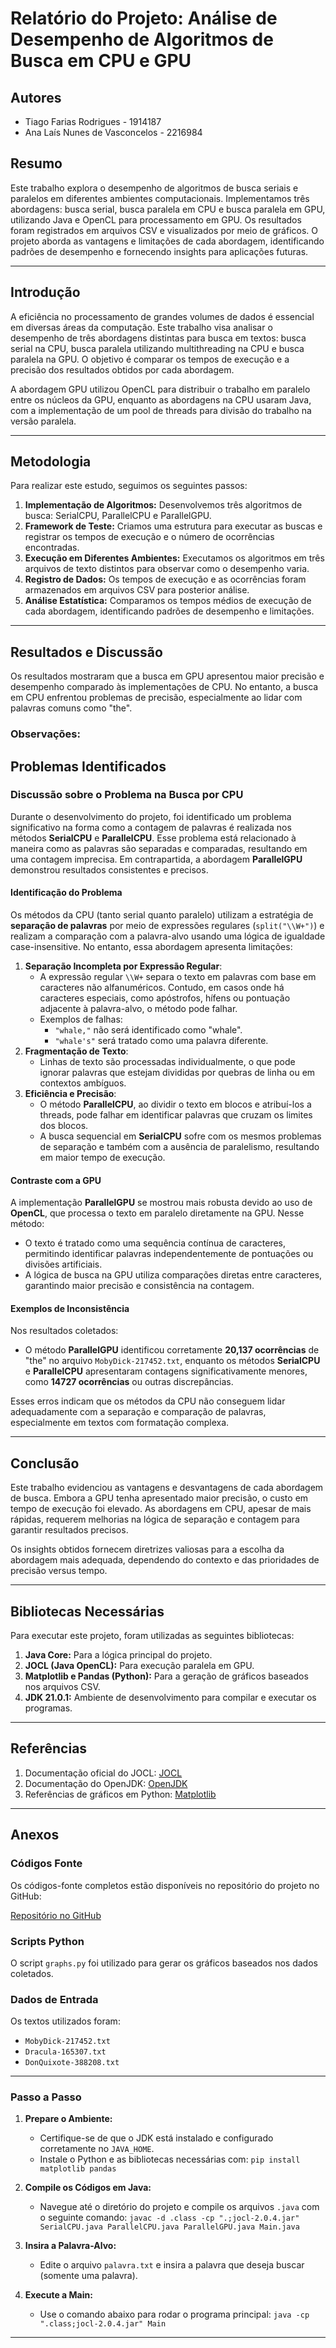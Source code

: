 # Relatório do Projeto: Análise de Desempenho de Algoritmos de Busca em CPU e GPU

## Autores
- Tiago Farias Rodrigues - 1914187
- Ana Laís Nunes de Vasconcelos - 2216984

## Resumo

Este trabalho explora o desempenho de algoritmos de busca seriais e paralelos em diferentes ambientes computacionais. Implementamos três abordagens: busca serial, busca paralela em CPU e busca paralela em GPU, utilizando Java e OpenCL para processamento em GPU. Os resultados foram registrados em arquivos CSV e visualizados por meio de gráficos. O projeto aborda as vantagens e limitações de cada abordagem, identificando padrões de desempenho e fornecendo insights para aplicações futuras.

---

## Introdução

A eficiência no processamento de grandes volumes de dados é essencial em diversas áreas da computação. Este trabalho visa analisar o desempenho de três abordagens distintas para busca em textos: busca serial na CPU, busca paralela utilizando multithreading na CPU e busca paralela na GPU. O objetivo é comparar os tempos de execução e a precisão dos resultados obtidos por cada abordagem.

A abordagem GPU utilizou OpenCL para distribuir o trabalho em paralelo entre os núcleos da GPU, enquanto as abordagens na CPU usaram Java, com a implementação de um pool de threads para divisão do trabalho na versão paralela.

---

## Metodologia

Para realizar este estudo, seguimos os seguintes passos:

1. **Implementação de Algoritmos:** Desenvolvemos três algoritmos de busca: SerialCPU, ParallelCPU e ParallelGPU.
2. **Framework de Teste:** Criamos uma estrutura para executar as buscas e registrar os tempos de execução e o número de ocorrências encontradas.
3. **Execução em Diferentes Ambientes:** Executamos os algoritmos em três arquivos de texto distintos para observar como o desempenho varia.
4. **Registro de Dados:** Os tempos de execução e as ocorrências foram armazenados em arquivos CSV para posterior análise.
5. **Análise Estatística:** Comparamos os tempos médios de execução de cada abordagem, identificando padrões de desempenho e limitações.

---

## Resultados e Discussão

Os resultados mostraram que a busca em GPU apresentou maior precisão e desempenho comparado às implementações de CPU. No entanto, a busca em CPU enfrentou problemas de precisão, especialmente ao lidar com palavras comuns como "the".

### Observações:

## Problemas Identificados

### Discussão sobre o Problema na Busca por CPU

Durante o desenvolvimento do projeto, foi identificado um problema significativo na forma como a contagem de palavras é realizada nos métodos **SerialCPU** e **ParallelCPU**. Esse problema está relacionado à maneira como as palavras são separadas e comparadas, resultando em uma contagem imprecisa. Em contrapartida, a abordagem **ParallelGPU** demonstrou resultados consistentes e precisos.

#### Identificação do Problema

Os métodos da CPU (tanto serial quanto paralelo) utilizam a estratégia de **separação de palavras** por meio de expressões regulares (`split("\\W+")`) e realizam a comparação com a palavra-alvo usando uma lógica de igualdade case-insensitive. No entanto, essa abordagem apresenta limitações:

1. **Separação Incompleta por Expressão Regular**:
    - A expressão regular `\\W+` separa o texto em palavras com base em caracteres não alfanuméricos. Contudo, em casos onde há caracteres especiais, como apóstrofos, hífens ou pontuação adjacente à palavra-alvo, o método pode falhar.
    - Exemplos de falhas:
        - `"whale,"` não será identificado como "whale".
        - `"whale's"` será tratado como uma palavra diferente.
2. **Fragmentação de Texto**:
    - Linhas de texto são processadas individualmente, o que pode ignorar palavras que estejam divididas por quebras de linha ou em contextos ambíguos.
3. **Eficiência e Precisão**:
    - O método **ParallelCPU**, ao dividir o texto em blocos e atribuí-los a threads, pode falhar em identificar palavras que cruzam os limites dos blocos.
    - A busca sequencial em **SerialCPU** sofre com os mesmos problemas de separação e também com a ausência de paralelismo, resultando em maior tempo de execução.

#### Contraste com a GPU

A implementação **ParallelGPU** se mostrou mais robusta devido ao uso de **OpenCL**, que processa o texto em paralelo diretamente na GPU. Nesse método:
- O texto é tratado como uma sequência contínua de caracteres, permitindo identificar palavras independentemente de pontuações ou divisões artificiais.
- A lógica de busca na GPU utiliza comparações diretas entre caracteres, garantindo maior precisão e consistência na contagem.

#### Exemplos de Inconsistência

Nos resultados coletados:
- O método **ParallelGPU** identificou corretamente **20,137 ocorrências** de "the" no arquivo `MobyDick-217452.txt`, enquanto os métodos **SerialCPU** e **ParallelCPU** apresentaram contagens significativamente menores, como **14727 ocorrências** ou outras discrepâncias.

Esses erros indicam que os métodos da CPU não conseguem lidar adequadamente com a separação e comparação de palavras, especialmente em textos com formatação complexa.

---

## Conclusão

Este trabalho evidenciou as vantagens e desvantagens de cada abordagem de busca. Embora a GPU tenha apresentado maior precisão, o custo em tempo de execução foi elevado. As abordagens em CPU, apesar de mais rápidas, requerem melhorias na lógica de separação e contagem para garantir resultados precisos.

Os insights obtidos fornecem diretrizes valiosas para a escolha da abordagem mais adequada, dependendo do contexto e das prioridades de precisão versus tempo.

---

## Bibliotecas Necessárias

Para executar este projeto, foram utilizadas as seguintes bibliotecas:

1. **Java Core:** Para a lógica principal do projeto.
2. **JOCL (Java OpenCL):** Para execução paralela em GPU.
3. **Matplotlib e Pandas (Python):** Para a geração de gráficos baseados nos arquivos CSV.
4. **JDK 21.0.1:** Ambiente de desenvolvimento para compilar e executar os programas.

---

## Referências

1. Documentação oficial do JOCL: [JOCL](http://www.jocl.org/)
2. Documentação do OpenJDK: [OpenJDK](https://openjdk.org/)
3. Referências de gráficos em Python: [Matplotlib](https://matplotlib.org/)

---

## Anexos

### Códigos Fonte
Os códigos-fonte completos estão disponíveis no repositório do projeto no GitHub:

[Repositório no GitHub](https://github.com/LaisVasconcelos/Analise-comparativa-de-algoritmos-com-uso-de-paralelismo-em-java)

### Scripts Python

O script `graphs.py` foi utilizado para gerar os gráficos baseados nos dados coletados.

### Dados de Entrada

Os textos utilizados foram:

- `MobyDick-217452.txt`
- `Dracula-165307.txt`
- `DonQuixote-388208.txt`

---

### **Passo a Passo**
1. **Prepare o Ambiente:**
   - Certifique-se de que o JDK está instalado e configurado corretamente no `JAVA_HOME`.
   - Instale o Python e as bibliotecas necessárias com:
     ```pip install matplotlib pandas```

2. **Compile os Códigos em Java:**
   - Navegue até o diretório do projeto e compile os arquivos `.java` com o seguinte comando:
     ```javac -d .class -cp ".;jocl-2.0.4.jar" SerialCPU.java ParallelCPU.java ParallelGPU.java Main.java```

3. **Insira a Palavra-Alvo:**
   - Edite o arquivo `palavra.txt` e insira a palavra que deseja buscar (somente uma palavra).

4. **Execute a Main:**
   - Use o comando abaixo para rodar o programa principal:
     ```java -cp ".class;jocl-2.0.4.jar" Main```

---
